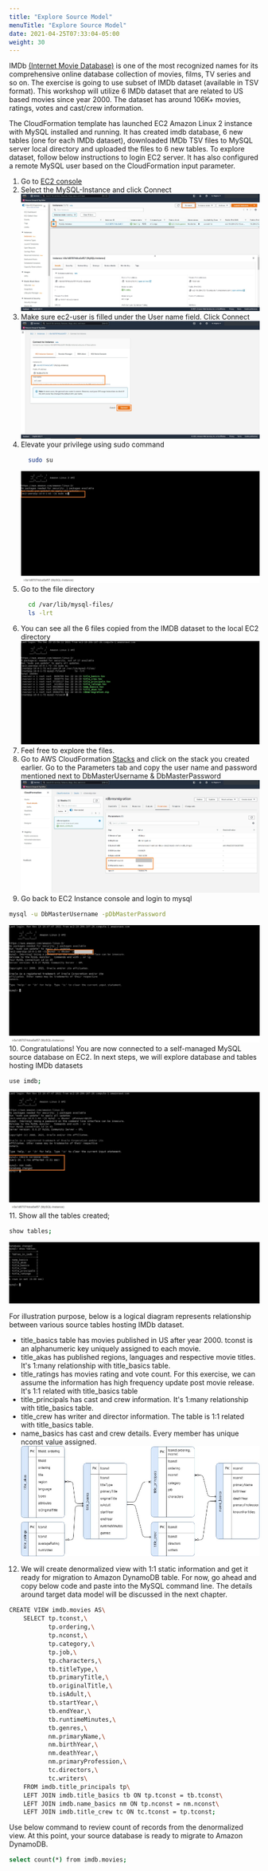 ```yaml
---
title: "Explore Source Model"
menuTitle: "Explore Source Model"
date: 2021-04-25T07:33:04-05:00
weight: 30
---
```

IMDb [(Internet Movie Database)](https://www.imdb.com/interfaces/) is one of the most recognized names for its comprehensive online database collection of movies, films, TV series and so on.
The exercise is going to use subset of IMDb dataset (available in TSV format). This workshop will utilize 6 IMDb dataset that are related to US based movies since year 2000.
The dataset has around 106K+ movies, ratings, votes and cast/crew information.

The CloudFormation template has launched EC2 Amazon Linux 2 instance with MySQL installed and running.
It has created imdb database, 6 new tables (one for each IMDb dataset), downloaded IMDb TSV files to MySQL server local directory and uploaded the files to 6 new tables. To explore dataset, follow below instructions to login EC2 server.
It has also configured a remote MySQL user based on the CloudFormation input parameter.

 1. Go to [EC2 console](https://console.aws.amazon.com/ec2/v2/home?region=us-east-1#Instances:instanceState=running)
 2. Select the MySQL-Instance and click Connect
    ![Final Deployment Architecture](/static/images/migration9.jpg)
 3. Make sure ec2-user is filled under the User name field. Click Connect
    ![Final Deployment Architecture](/static/images/migration10.jpg)
 4. Elevate your privilege using sudo command
    ```bash
      sudo su
    ```
    ![Final Deployment Architecture](/static/images/migration11.jpg)
 5. Go to the file directory
    ```bash
      cd /var/lib/mysql-files/
      ls -lrt
    ```
 6. You can see all the 6 files copied from the IMDB dataset to the local EC2 directory
    ![Final Deployment Architecture](/static/images/migration12.jpg)
 7. Feel free to explore the files.
 8. Go to AWS CloudFormation [Stacks](https://console.aws.amazon.com/cloudformation/home?region=us-east-1#/stacks?filteringStatus=active&filteringText=&viewNested=true&hideStacks=false) and click on the stack you created earlier. Go to the Parameters tab and copy the user name and password mentioned next to DbMasterUsername & DbMasterPassword
   ![Final Deployment Architecture](/static/images/migration13.jpg)
 9. Go back to EC2 Instance console and login to mysql
  ```bash
  mysql -u DbMasterUsername -pDbMasterPassword
  ```
   ![Final Deployment Architecture](/static/images/migration14.jpg)
10. Congratulations! You are now connected to a self-managed MySQL source database on EC2. In next steps, we will explore database and tables hosting IMDb datasets
  ```bash
  use imdb;
  ```
   ![Final Deployment Architecture](/static/images/migration15.jpg)
11. Show all the tables created;
   ```bash
   show tables;
   ```
   ![Final Deployment Architecture](/static/images/migration16.jpg)

For illustration purpose, below is a logical diagram represents relationship between various source tables hosting IMDb dataset.

  - title_basics table has movies published in US after year 2000. tconst is an alphanumeric key uniquely assigned to each movie.
  - title_akas has published regions, languages and respective movie titles. It's 1:many relationship with title_basics table.
  - title_ratings has movies rating and vote count. For this exercise, we can assume the information has high frequency update post movie release. It's 1:1 related with title_basics table
  - title_principals has cast and crew information. It's 1:many relationship with title_basics table.
  - title_crew has writer and director information. The table is 1:1 related with title_basics table.
  - name_basics has cast and crew details. Every member has unique nconst value assigned.
  ![Final Deployment Architecture](/static/images/migration31.jpg)

12. We will create denormalized view with 1:1 static information and get it ready for migration to Amazon DynamoDB table. For now, go ahead and copy below code and paste into the MySQL command line.
The details around target data model will be discussed in the next chapter.
```bash
CREATE VIEW imdb.movies AS\
    SELECT tp.tconst,\
           tp.ordering,\
           tp.nconst,\
           tp.category,\
           tp.job,\
           tp.characters,\
           tb.titleType,\
           tb.primaryTitle,\
           tb.originalTitle,\
           tb.isAdult,\
           tb.startYear,\
           tb.endYear,\
           tb.runtimeMinutes,\
           tb.genres,\
           nm.primaryName,\
           nm.birthYear,\
           nm.deathYear,\
           nm.primaryProfession,\
           tc.directors,\
           tc.writers\
    FROM imdb.title_principals tp\
    LEFT JOIN imdb.title_basics tb ON tp.tconst = tb.tconst\
    LEFT JOIN imdb.name_basics nm ON tp.nconst = nm.nconst\
    LEFT JOIN imdb.title_crew tc ON tc.tconst = tp.tconst;
  ```
  Use below command to review count of records from the denormalized view. At this point, your source database is ready to migrate to Amazon DynamoDB.
  ```bash
  select count(*) from imdb.movies;
  ```
